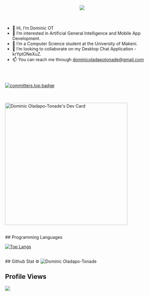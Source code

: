 <h1 align="center">
  <a href="https://git.io/typing-svg">
	<img src="https://readme-typing-svg.herokuapp.com?size=30&center=true&lines=Hi%2C+there!%F0%9F%91%8B;This+is+Dominic+OT...;Nice+to+meet+you">  
  </a>
</h1>

<BR>

- 👋 Hi, I’m Dominic OT
- 👀 I’m interested in Artificial General Intelligence and Mobile App Development.
- 🌱 I’m a Computer Science student at the University of Makeni.
- 💞️ I’m looking to collaborate on my Desktop Chat Application - krYptONeXuZ.
- 📫 You can reach me through dominicoladapotonade@gmail.com


<br>
<br>

[![committers.top badge](https://user-badge.committers.top/sierra_leone_private/dominicOT.svg)](https://user-badge.committers.top/sierra_leone_private/dominicOT)

<br> <br>
<a href="https://app.daily.dev/dominic_ot"><img src="https://api.daily.dev/devcards/86100fa0194f4a7c947d5af3fa421113.png?r=mid" width="400" alt="Dominic Oladapo-Tonade's Dev Card"/></a>

<br>
## Programming Languages

[![Top Langs](https://github-readme-stats.vercel.app/api/top-langs/?username=dominicOT)](https://github.com/dominicOT/github-readme-stats) 

<br>
## Github Stat ⚙️
<img src="https://github-readme-streak-stats.herokuapp.com/?user=dominicOT&" alt="Dominic Oladapo-Tonade" />

<br>

## Profile Views

![](https://count.getloli.com/get/@dominicOT.github.readme)
